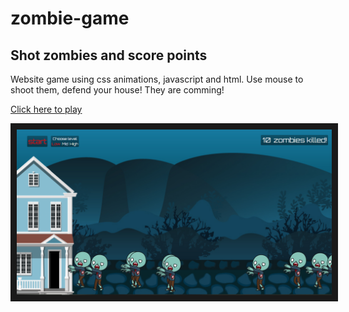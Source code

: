 # zombie-game
## Shot zombies and score points 
Website game using css animations, javascript and html. 
Use mouse to shoot them, defend your house! They are comming! 

[Click here to play](https://dagmarawieczorek.github.io/zombie-game/)

<img src="https://raw.githubusercontent.com/dagmarawieczorek/zombie-game/master/zombie_game.png" 
alt="IMAGE ALT TEXT HERE" width="600" height="auto" border="10" />

